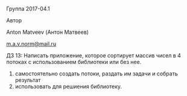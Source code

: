 Группа 2017-04.1

Автор

Anton Matveev (Антон Матвеев)

m.a.v.norm@mail.ru

ДЗ 13:
Написать приложение, которое сортирует массив чисел в 4 потоках с использованием библиотеки или без нее.
1. самостоятельно создать потоки, раздать им задачи и собрать результат
2. использовать для решиения библиотеку.